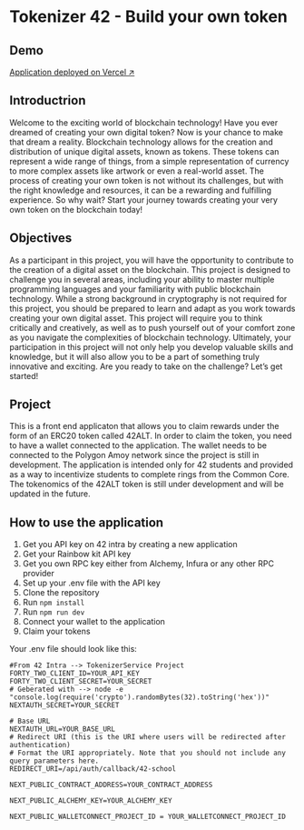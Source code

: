 # Tokenizer 42 - Build your own token

## Demo

[Application deployed on Vercel ↗](https://tokenizer-new-subject-42.vercel.app/)

## Introductrion

Welcome to the exciting world of blockchain technology!
Have you ever dreamed of creating your own digital token?
Now is your chance to make that dream a reality.
Blockchain technology allows for the creation and distribution of unique digital assets,
known as tokens. These tokens can represent a wide range of things, from a simple representation of currency to more complex assets like artwork or even a real-world asset.
The process of creating your own token is not without its challenges, but with the right
knowledge and resources, it can be a rewarding and fulfilling experience.
So why wait?
Start your journey towards creating your very own token on the blockchain today!

## Objectives

As a participant in this project, you will have the opportunity to contribute to the creation of a digital asset on the blockchain. This project is designed to challenge you in
several areas, including your ability to master multiple programming languages and your
familiarity with public blockchain technology.
While a strong background in cryptography is not required for this project, you should
be prepared to learn and adapt as you work towards creating your own digital asset. This
project will require you to think critically and creatively, as well as to push yourself out
of your comfort zone as you navigate the complexities of blockchain technology.
Ultimately, your participation in this project will not only help you develop valuable
skills and knowledge, but it will also allow you to be a part of something truly innovative
and exciting. Are you ready to take on the challenge?
Let’s get started!

## Project

This is a front end applicaton that allows you to claim rewards under the form of an ERC20 token called 42ALT. In order to claim the token, you need to have a wallet connected to the application. The wallet needs to be connected to the Polygon Amoy network since the project is still in development. The application is intended only for 42 students and provided as a way to incentivize students to complete rings from the Common Core. The tokenomics of the 42ALT token is still under development and will be updated in the future.

## How to use the application

1. Get you API key on 42 intra by creating a new application
2. Get your Rainbow kit API key
3. Get you own RPC key either from Alchemy, Infura or any other RPC provider
4. Set up your .env file with the API key
5. Clone the repository
6. Run `npm install`
7. Run `npm run dev`
8. Connect your wallet to the application
9. Claim your tokens

Your .env file should look like this:

```
#From 42 Intra --> TokenizerService Project
FORTY_TWO_CLIENT_ID=YOUR_API_KEY
FORTY_TWO_CLIENT_SECRET=YOUR_SECRET
# Geberated with --> node -e "console.log(require('crypto').randomBytes(32).toString('hex'))"
NEXTAUTH_SECRET=YOUR_SECRET

# Base URL
NEXTAUTH_URL=YOUR_BASE_URL
# Redirect URI (this is the URI where users will be redirected after authentication)
# Format the URI appropriately. Note that you should not include any query parameters here.
REDIRECT_URI=/api/auth/callback/42-school

NEXT_PUBLIC_CONTRACT_ADDRESS=YOUR_CONTRACT_ADDRESS

NEXT_PUBLIC_ALCHEMY_KEY=YOUR_ALCHEMY_KEY

NEXT_PUBLIC_WALLETCONNECT_PROJECT_ID = YOUR_WALLETCONNECT_PROJECT_ID


```
